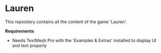 # Lauren
This repository contains all the content of the game 'Lauren'.

**Requirements**
- Needs TextMesh Pro with the 'Examples & Extras' installed to display UI and text properly
